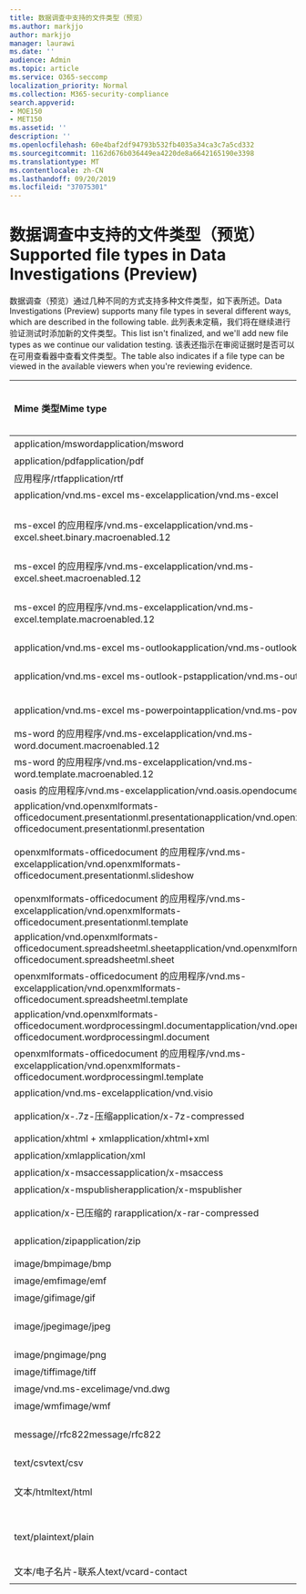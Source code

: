 ```yaml
---
title: 数据调查中支持的文件类型（预览）
ms.author: markjjo
author: markjjo
manager: laurawi
ms.date: ''
audience: Admin
ms.topic: article
ms.service: O365-seccomp
localization_priority: Normal
ms.collection: M365-security-compliance
search.appverid:
- MOE150
- MET150
ms.assetid: ''
description: ''
ms.openlocfilehash: 60e4baf2df94793b532fb4035a34ca3c7a5cd332
ms.sourcegitcommit: 1162d676b036449ea4220de8a6642165190e3398
ms.translationtype: MT
ms.contentlocale: zh-CN
ms.lasthandoff: 09/20/2019
ms.locfileid: "37075301"
---
```

# <a name="supported-file-types-in-data-investigations-preview"></a><span data-ttu-id="ffb5b-102">数据调查中支持的文件类型（预览）</span><span class="sxs-lookup"><span data-stu-id="ffb5b-102">Supported file types in Data Investigations (Preview)</span></span>

<span data-ttu-id="ffb5b-103">数据调查（预览）通过几种不同的方式支持多种文件类型，如下表所述。</span><span class="sxs-lookup"><span data-stu-id="ffb5b-103">Data Investigations (Preview) supports many file types in several different ways, which are described in the following table.</span></span> <span data-ttu-id="ffb5b-104">此列表未定稿，我们将在继续进行验证测试时添加新的文件类型。</span><span class="sxs-lookup"><span data-stu-id="ffb5b-104">This list isn't finalized, and we'll add new file types as we continue our validation testing.</span></span> <span data-ttu-id="ffb5b-105">该表还指示在审阅证据时是否可以在可用查看器中查看文件类型。</span><span class="sxs-lookup"><span data-stu-id="ffb5b-105">The table also indicates if a file type can be viewed in the available viewers when you're reviewing evidence.</span></span>

| <span data-ttu-id="ffb5b-106">Mime 类型</span><span class="sxs-lookup"><span data-stu-id="ffb5b-106">Mime type</span></span> | <span data-ttu-id="ffb5b-107">File 类</span><span class="sxs-lookup"><span data-stu-id="ffb5b-107">File class</span></span> | <span data-ttu-id="ffb5b-108">本机查看器</span><span class="sxs-lookup"><span data-stu-id="ffb5b-108">Native viewer</span></span> | <span data-ttu-id="ffb5b-109">文本查看器</span><span class="sxs-lookup"><span data-stu-id="ffb5b-109">Text viewer</span></span> | <span data-ttu-id="ffb5b-110">批注查看器</span><span class="sxs-lookup"><span data-stu-id="ffb5b-110">Annotate viewer</span></span> | <span data-ttu-id="ffb5b-111">容器提取</span><span class="sxs-lookup"><span data-stu-id="ffb5b-111">Container extraction</span></span> | <span data-ttu-id="ffb5b-112">扩展</span><span class="sxs-lookup"><span data-stu-id="ffb5b-112">Extensions</span></span> |
| :- | :- | :- | :- | :- | :- | :- |
| <span data-ttu-id="ffb5b-113">application/msword</span><span class="sxs-lookup"><span data-stu-id="ffb5b-113">application/msword</span></span> | <span data-ttu-id="ffb5b-114">Document</span><span class="sxs-lookup"><span data-stu-id="ffb5b-114">Document</span></span> | <span data-ttu-id="ffb5b-115">是</span><span class="sxs-lookup"><span data-stu-id="ffb5b-115">Yes</span></span> | <span data-ttu-id="ffb5b-116">是</span><span class="sxs-lookup"><span data-stu-id="ffb5b-116">Yes</span></span> | <span data-ttu-id="ffb5b-117">是</span><span class="sxs-lookup"><span data-stu-id="ffb5b-117">Yes</span></span> | <span data-ttu-id="ffb5b-118">否</span><span class="sxs-lookup"><span data-stu-id="ffb5b-118">No</span></span> | <span data-ttu-id="ffb5b-119">.doc; .dat</span><span class="sxs-lookup"><span data-stu-id="ffb5b-119">.doc; .dat</span></span> |
| <span data-ttu-id="ffb5b-120">application/pdf</span><span class="sxs-lookup"><span data-stu-id="ffb5b-120">application/pdf</span></span> | <span data-ttu-id="ffb5b-121">Document</span><span class="sxs-lookup"><span data-stu-id="ffb5b-121">Document</span></span> | <span data-ttu-id="ffb5b-122">是</span><span class="sxs-lookup"><span data-stu-id="ffb5b-122">Yes</span></span> | <span data-ttu-id="ffb5b-123">是</span><span class="sxs-lookup"><span data-stu-id="ffb5b-123">Yes</span></span> | <span data-ttu-id="ffb5b-124">是</span><span class="sxs-lookup"><span data-stu-id="ffb5b-124">Yes</span></span> | <span data-ttu-id="ffb5b-125">否</span><span class="sxs-lookup"><span data-stu-id="ffb5b-125">No</span></span> | <span data-ttu-id="ffb5b-126">.pdf</span><span class="sxs-lookup"><span data-stu-id="ffb5b-126">.pdf</span></span> |
| <span data-ttu-id="ffb5b-127">应用程序/rtf</span><span class="sxs-lookup"><span data-stu-id="ffb5b-127">application/rtf</span></span> | <span data-ttu-id="ffb5b-128">Document</span><span class="sxs-lookup"><span data-stu-id="ffb5b-128">Document</span></span> | <span data-ttu-id="ffb5b-129">是</span><span class="sxs-lookup"><span data-stu-id="ffb5b-129">Yes</span></span> | <span data-ttu-id="ffb5b-130">是</span><span class="sxs-lookup"><span data-stu-id="ffb5b-130">Yes</span></span> | <span data-ttu-id="ffb5b-131">是</span><span class="sxs-lookup"><span data-stu-id="ffb5b-131">Yes</span></span> | <span data-ttu-id="ffb5b-132">否</span><span class="sxs-lookup"><span data-stu-id="ffb5b-132">No</span></span> | <span data-ttu-id="ffb5b-133">.rtf;。首</span><span class="sxs-lookup"><span data-stu-id="ffb5b-133">.rtf;.doc</span></span> |
| <span data-ttu-id="ffb5b-134">application/vnd.ms-excel ms-excel</span><span class="sxs-lookup"><span data-stu-id="ffb5b-134">application/vnd.ms-excel</span></span> | <span data-ttu-id="ffb5b-135">Document</span><span class="sxs-lookup"><span data-stu-id="ffb5b-135">Document</span></span> | <span data-ttu-id="ffb5b-136">是</span><span class="sxs-lookup"><span data-stu-id="ffb5b-136">Yes</span></span> | <span data-ttu-id="ffb5b-137">是</span><span class="sxs-lookup"><span data-stu-id="ffb5b-137">Yes</span></span> | <span data-ttu-id="ffb5b-138">是</span><span class="sxs-lookup"><span data-stu-id="ffb5b-138">Yes</span></span> | <span data-ttu-id="ffb5b-139">否</span><span class="sxs-lookup"><span data-stu-id="ffb5b-139">No</span></span> | <span data-ttu-id="ffb5b-140">.xls; .dat</span><span class="sxs-lookup"><span data-stu-id="ffb5b-140">.xls; .dat</span></span> |
| <span data-ttu-id="ffb5b-141">ms-excel 的应用程序/vnd.ms-excel</span><span class="sxs-lookup"><span data-stu-id="ffb5b-141">application/vnd.ms-excel.sheet.binary.macroenabled.12</span></span> | <span data-ttu-id="ffb5b-142">生产率/开放式文档格式</span><span class="sxs-lookup"><span data-stu-id="ffb5b-142">Productivity / Open Document Format</span></span> | <span data-ttu-id="ffb5b-143">是</span><span class="sxs-lookup"><span data-stu-id="ffb5b-143">Yes</span></span> | <span data-ttu-id="ffb5b-144">是</span><span class="sxs-lookup"><span data-stu-id="ffb5b-144">Yes</span></span> | <span data-ttu-id="ffb5b-145">否</span><span class="sxs-lookup"><span data-stu-id="ffb5b-145">No</span></span> | <span data-ttu-id="ffb5b-146">否</span><span class="sxs-lookup"><span data-stu-id="ffb5b-146">No</span></span> | <span data-ttu-id="ffb5b-147">。 xlsb</span><span class="sxs-lookup"><span data-stu-id="ffb5b-147">.xlsb</span></span> |
| <span data-ttu-id="ffb5b-148">ms-excel 的应用程序/vnd.ms-excel</span><span class="sxs-lookup"><span data-stu-id="ffb5b-148">application/vnd.ms-excel.sheet.macroenabled.12</span></span> | <span data-ttu-id="ffb5b-149">Document</span><span class="sxs-lookup"><span data-stu-id="ffb5b-149">Document</span></span> | <span data-ttu-id="ffb5b-150">是</span><span class="sxs-lookup"><span data-stu-id="ffb5b-150">Yes</span></span> | <span data-ttu-id="ffb5b-151">是</span><span class="sxs-lookup"><span data-stu-id="ffb5b-151">Yes</span></span> | <span data-ttu-id="ffb5b-152">是</span><span class="sxs-lookup"><span data-stu-id="ffb5b-152">Yes</span></span> | <span data-ttu-id="ffb5b-153">否</span><span class="sxs-lookup"><span data-stu-id="ffb5b-153">No</span></span> | <span data-ttu-id="ffb5b-154">。 xlsm</span><span class="sxs-lookup"><span data-stu-id="ffb5b-154">.xlsm</span></span> |
| <span data-ttu-id="ffb5b-155">ms-excel 的应用程序/vnd.ms-excel</span><span class="sxs-lookup"><span data-stu-id="ffb5b-155">application/vnd.ms-excel.template.macroenabled.12</span></span> | <span data-ttu-id="ffb5b-156">生产率/开放式文档格式</span><span class="sxs-lookup"><span data-stu-id="ffb5b-156">Productivity / Open Document Format</span></span> | <span data-ttu-id="ffb5b-157">否</span><span class="sxs-lookup"><span data-stu-id="ffb5b-157">No</span></span> | <span data-ttu-id="ffb5b-158">必需</span><span class="sxs-lookup"><span data-stu-id="ffb5b-158">Yes</span></span> | <span data-ttu-id="ffb5b-159">否</span><span class="sxs-lookup"><span data-stu-id="ffb5b-159">No</span></span> | <span data-ttu-id="ffb5b-160">否</span><span class="sxs-lookup"><span data-stu-id="ffb5b-160">No</span></span> | <span data-ttu-id="ffb5b-161">。 .xltm</span><span class="sxs-lookup"><span data-stu-id="ffb5b-161">.xltm</span></span> |
| <span data-ttu-id="ffb5b-162">application/vnd.ms-excel ms-outlook</span><span class="sxs-lookup"><span data-stu-id="ffb5b-162">application/vnd.ms-outlook</span></span> | <span data-ttu-id="ffb5b-163">工作效率</span><span class="sxs-lookup"><span data-stu-id="ffb5b-163">Productivity</span></span> | <span data-ttu-id="ffb5b-164">否</span><span class="sxs-lookup"><span data-stu-id="ffb5b-164">No</span></span> | <span data-ttu-id="ffb5b-165">否</span><span class="sxs-lookup"><span data-stu-id="ffb5b-165">No</span></span> | <span data-ttu-id="ffb5b-166">否</span><span class="sxs-lookup"><span data-stu-id="ffb5b-166">No</span></span> | <span data-ttu-id="ffb5b-167">否</span><span class="sxs-lookup"><span data-stu-id="ffb5b-167">No</span></span> | <span data-ttu-id="ffb5b-168">.msg</span><span class="sxs-lookup"><span data-stu-id="ffb5b-168">.msg</span></span> |
| <span data-ttu-id="ffb5b-169">application/vnd.ms-excel ms-outlook-pst</span><span class="sxs-lookup"><span data-stu-id="ffb5b-169">application/vnd.ms-outlook-pst</span></span> | <span data-ttu-id="ffb5b-170">工作效率/协作</span><span class="sxs-lookup"><span data-stu-id="ffb5b-170">Productivity / Collaboration</span></span> | <span data-ttu-id="ffb5b-171">否</span><span class="sxs-lookup"><span data-stu-id="ffb5b-171">No</span></span> | <span data-ttu-id="ffb5b-172">否</span><span class="sxs-lookup"><span data-stu-id="ffb5b-172">No</span></span> | <span data-ttu-id="ffb5b-173">否</span><span class="sxs-lookup"><span data-stu-id="ffb5b-173">No</span></span> | <span data-ttu-id="ffb5b-174">可访问</span><span class="sxs-lookup"><span data-stu-id="ffb5b-174">Yes</span></span> | <span data-ttu-id="ffb5b-175">.pst</span><span class="sxs-lookup"><span data-stu-id="ffb5b-175">.pst</span></span> |
| <span data-ttu-id="ffb5b-176">application/vnd.ms-excel ms-powerpoint</span><span class="sxs-lookup"><span data-stu-id="ffb5b-176">application/vnd.ms-powerpoint</span></span> | <span data-ttu-id="ffb5b-177">Document</span><span class="sxs-lookup"><span data-stu-id="ffb5b-177">Document</span></span> | <span data-ttu-id="ffb5b-178">是</span><span class="sxs-lookup"><span data-stu-id="ffb5b-178">Yes</span></span> | <span data-ttu-id="ffb5b-179">是</span><span class="sxs-lookup"><span data-stu-id="ffb5b-179">Yes</span></span> | <span data-ttu-id="ffb5b-180">是</span><span class="sxs-lookup"><span data-stu-id="ffb5b-180">Yes</span></span> | <span data-ttu-id="ffb5b-181">否</span><span class="sxs-lookup"><span data-stu-id="ffb5b-181">No</span></span> | <span data-ttu-id="ffb5b-182">.ppt; .pps;。尽头</span><span class="sxs-lookup"><span data-stu-id="ffb5b-182">.ppt; .pps;.pot</span></span> |
| <span data-ttu-id="ffb5b-183">ms-word 的应用程序/vnd.ms-excel</span><span class="sxs-lookup"><span data-stu-id="ffb5b-183">application/vnd.ms-word.document.macroenabled.12</span></span> | <span data-ttu-id="ffb5b-184">Document</span><span class="sxs-lookup"><span data-stu-id="ffb5b-184">Document</span></span> | <span data-ttu-id="ffb5b-185">是</span><span class="sxs-lookup"><span data-stu-id="ffb5b-185">Yes</span></span> | <span data-ttu-id="ffb5b-186">是</span><span class="sxs-lookup"><span data-stu-id="ffb5b-186">Yes</span></span> | <span data-ttu-id="ffb5b-187">是</span><span class="sxs-lookup"><span data-stu-id="ffb5b-187">Yes</span></span> | <span data-ttu-id="ffb5b-188">否</span><span class="sxs-lookup"><span data-stu-id="ffb5b-188">No</span></span> | <span data-ttu-id="ffb5b-189">.docm</span><span class="sxs-lookup"><span data-stu-id="ffb5b-189">.docm</span></span> |
| <span data-ttu-id="ffb5b-190">ms-word 的应用程序/vnd.ms-excel</span><span class="sxs-lookup"><span data-stu-id="ffb5b-190">application/vnd.ms-word.template.macroenabled.12</span></span> | <span data-ttu-id="ffb5b-191">Document</span><span class="sxs-lookup"><span data-stu-id="ffb5b-191">Document</span></span> | <span data-ttu-id="ffb5b-192">是</span><span class="sxs-lookup"><span data-stu-id="ffb5b-192">Yes</span></span> | <span data-ttu-id="ffb5b-193">是</span><span class="sxs-lookup"><span data-stu-id="ffb5b-193">Yes</span></span> | <span data-ttu-id="ffb5b-194">是</span><span class="sxs-lookup"><span data-stu-id="ffb5b-194">Yes</span></span> | <span data-ttu-id="ffb5b-195">否</span><span class="sxs-lookup"><span data-stu-id="ffb5b-195">No</span></span> | <span data-ttu-id="ffb5b-196">normal.dotm</span><span class="sxs-lookup"><span data-stu-id="ffb5b-196">.dotm</span></span> |
| <span data-ttu-id="ffb5b-197">oasis 的应用程序/vnd.ms-excel</span><span class="sxs-lookup"><span data-stu-id="ffb5b-197">application/vnd.oasis.opendocument.text</span></span> | <span data-ttu-id="ffb5b-198">Document</span><span class="sxs-lookup"><span data-stu-id="ffb5b-198">Document</span></span> | <span data-ttu-id="ffb5b-199">是</span><span class="sxs-lookup"><span data-stu-id="ffb5b-199">Yes</span></span> | <span data-ttu-id="ffb5b-200">是</span><span class="sxs-lookup"><span data-stu-id="ffb5b-200">Yes</span></span> | <span data-ttu-id="ffb5b-201">是</span><span class="sxs-lookup"><span data-stu-id="ffb5b-201">Yes</span></span> | <span data-ttu-id="ffb5b-202">否</span><span class="sxs-lookup"><span data-stu-id="ffb5b-202">No</span></span> | <span data-ttu-id="ffb5b-203">odt</span><span class="sxs-lookup"><span data-stu-id="ffb5b-203">.odt;</span></span>  |
| <span data-ttu-id="ffb5b-204">application/vnd.openxmlformats-officedocument.presentationml.presentation</span><span class="sxs-lookup"><span data-stu-id="ffb5b-204">application/vnd.openxmlformats-officedocument.presentationml.presentation</span></span> | <span data-ttu-id="ffb5b-205">Document</span><span class="sxs-lookup"><span data-stu-id="ffb5b-205">Document</span></span> | <span data-ttu-id="ffb5b-206">是</span><span class="sxs-lookup"><span data-stu-id="ffb5b-206">Yes</span></span> | <span data-ttu-id="ffb5b-207">是</span><span class="sxs-lookup"><span data-stu-id="ffb5b-207">Yes</span></span> | <span data-ttu-id="ffb5b-208">是</span><span class="sxs-lookup"><span data-stu-id="ffb5b-208">Yes</span></span> | <span data-ttu-id="ffb5b-209">否</span><span class="sxs-lookup"><span data-stu-id="ffb5b-209">No</span></span> | <span data-ttu-id="ffb5b-210">.pptx</span><span class="sxs-lookup"><span data-stu-id="ffb5b-210">.pptx</span></span> |
| <span data-ttu-id="ffb5b-211">openxmlformats-officedocument 的应用程序/vnd.ms-excel</span><span class="sxs-lookup"><span data-stu-id="ffb5b-211">application/vnd.openxmlformats-officedocument.presentationml.slideshow</span></span> | <span data-ttu-id="ffb5b-212">生产率/开放式文档格式</span><span class="sxs-lookup"><span data-stu-id="ffb5b-212">Productivity / Open Document Format</span></span> | <span data-ttu-id="ffb5b-213">是</span><span class="sxs-lookup"><span data-stu-id="ffb5b-213">Yes</span></span> | <span data-ttu-id="ffb5b-214">是</span><span class="sxs-lookup"><span data-stu-id="ffb5b-214">Yes</span></span> | <span data-ttu-id="ffb5b-215">是</span><span class="sxs-lookup"><span data-stu-id="ffb5b-215">Yes</span></span> | <span data-ttu-id="ffb5b-216">否</span><span class="sxs-lookup"><span data-stu-id="ffb5b-216">No</span></span> | <span data-ttu-id="ffb5b-217">。 ppsx</span><span class="sxs-lookup"><span data-stu-id="ffb5b-217">.ppsx</span></span> |
| <span data-ttu-id="ffb5b-218">openxmlformats-officedocument 的应用程序/vnd.ms-excel</span><span class="sxs-lookup"><span data-stu-id="ffb5b-218">application/vnd.openxmlformats-officedocument.presentationml.template</span></span> | <span data-ttu-id="ffb5b-219">Document</span><span class="sxs-lookup"><span data-stu-id="ffb5b-219">Document</span></span> | <span data-ttu-id="ffb5b-220">是</span><span class="sxs-lookup"><span data-stu-id="ffb5b-220">Yes</span></span> | <span data-ttu-id="ffb5b-221">是</span><span class="sxs-lookup"><span data-stu-id="ffb5b-221">Yes</span></span> | <span data-ttu-id="ffb5b-222">是</span><span class="sxs-lookup"><span data-stu-id="ffb5b-222">Yes</span></span> | <span data-ttu-id="ffb5b-223">否</span><span class="sxs-lookup"><span data-stu-id="ffb5b-223">No</span></span> | <span data-ttu-id="ffb5b-224">。 .potx</span><span class="sxs-lookup"><span data-stu-id="ffb5b-224">.potx</span></span> |
| <span data-ttu-id="ffb5b-225">application/vnd.openxmlformats-officedocument.spreadsheetml.sheet</span><span class="sxs-lookup"><span data-stu-id="ffb5b-225">application/vnd.openxmlformats-officedocument.spreadsheetml.sheet</span></span> | <span data-ttu-id="ffb5b-226">Document</span><span class="sxs-lookup"><span data-stu-id="ffb5b-226">Document</span></span> | <span data-ttu-id="ffb5b-227">是</span><span class="sxs-lookup"><span data-stu-id="ffb5b-227">Yes</span></span> | <span data-ttu-id="ffb5b-228">是</span><span class="sxs-lookup"><span data-stu-id="ffb5b-228">Yes</span></span> | <span data-ttu-id="ffb5b-229">是</span><span class="sxs-lookup"><span data-stu-id="ffb5b-229">Yes</span></span> | <span data-ttu-id="ffb5b-230">否</span><span class="sxs-lookup"><span data-stu-id="ffb5b-230">No</span></span> | <span data-ttu-id="ffb5b-231">.xlsx</span><span class="sxs-lookup"><span data-stu-id="ffb5b-231">.xlsx</span></span> |
| <span data-ttu-id="ffb5b-232">openxmlformats-officedocument 的应用程序/vnd.ms-excel</span><span class="sxs-lookup"><span data-stu-id="ffb5b-232">application/vnd.openxmlformats-officedocument.spreadsheetml.template</span></span> | <span data-ttu-id="ffb5b-233">Document</span><span class="sxs-lookup"><span data-stu-id="ffb5b-233">Document</span></span> | <span data-ttu-id="ffb5b-234">是</span><span class="sxs-lookup"><span data-stu-id="ffb5b-234">Yes</span></span> | <span data-ttu-id="ffb5b-235">是</span><span class="sxs-lookup"><span data-stu-id="ffb5b-235">Yes</span></span> | <span data-ttu-id="ffb5b-236">是</span><span class="sxs-lookup"><span data-stu-id="ffb5b-236">Yes</span></span> | <span data-ttu-id="ffb5b-237">否</span><span class="sxs-lookup"><span data-stu-id="ffb5b-237">No</span></span> | <span data-ttu-id="ffb5b-238">。 .xltx</span><span class="sxs-lookup"><span data-stu-id="ffb5b-238">.xltx</span></span> |
| <span data-ttu-id="ffb5b-239">application/vnd.openxmlformats-officedocument.wordprocessingml.document</span><span class="sxs-lookup"><span data-stu-id="ffb5b-239">application/vnd.openxmlformats-officedocument.wordprocessingml.document</span></span> | <span data-ttu-id="ffb5b-240">Document</span><span class="sxs-lookup"><span data-stu-id="ffb5b-240">Document</span></span> | <span data-ttu-id="ffb5b-241">是</span><span class="sxs-lookup"><span data-stu-id="ffb5b-241">Yes</span></span> | <span data-ttu-id="ffb5b-242">是</span><span class="sxs-lookup"><span data-stu-id="ffb5b-242">Yes</span></span> | <span data-ttu-id="ffb5b-243">是</span><span class="sxs-lookup"><span data-stu-id="ffb5b-243">Yes</span></span> | <span data-ttu-id="ffb5b-244">否</span><span class="sxs-lookup"><span data-stu-id="ffb5b-244">No</span></span> | <span data-ttu-id="ffb5b-245">.docx</span><span class="sxs-lookup"><span data-stu-id="ffb5b-245">.docx</span></span> |
| <span data-ttu-id="ffb5b-246">openxmlformats-officedocument 的应用程序/vnd.ms-excel</span><span class="sxs-lookup"><span data-stu-id="ffb5b-246">application/vnd.openxmlformats-officedocument.wordprocessingml.template</span></span> | <span data-ttu-id="ffb5b-247">Document</span><span class="sxs-lookup"><span data-stu-id="ffb5b-247">Document</span></span> | <span data-ttu-id="ffb5b-248">是</span><span class="sxs-lookup"><span data-stu-id="ffb5b-248">Yes</span></span> | <span data-ttu-id="ffb5b-249">是</span><span class="sxs-lookup"><span data-stu-id="ffb5b-249">Yes</span></span> | <span data-ttu-id="ffb5b-250">是</span><span class="sxs-lookup"><span data-stu-id="ffb5b-250">Yes</span></span> | <span data-ttu-id="ffb5b-251">否</span><span class="sxs-lookup"><span data-stu-id="ffb5b-251">No</span></span> | <span data-ttu-id="ffb5b-252">。 .dotx</span><span class="sxs-lookup"><span data-stu-id="ffb5b-252">.dotx</span></span> |
| <span data-ttu-id="ffb5b-253">application/vnd.ms-excel</span><span class="sxs-lookup"><span data-stu-id="ffb5b-253">application/vnd.visio</span></span> | <span data-ttu-id="ffb5b-254">Document</span><span class="sxs-lookup"><span data-stu-id="ffb5b-254">Document</span></span> | <span data-ttu-id="ffb5b-255">是</span><span class="sxs-lookup"><span data-stu-id="ffb5b-255">Yes</span></span> | <span data-ttu-id="ffb5b-256">是</span><span class="sxs-lookup"><span data-stu-id="ffb5b-256">Yes</span></span> | <span data-ttu-id="ffb5b-257">是</span><span class="sxs-lookup"><span data-stu-id="ffb5b-257">Yes</span></span> | <span data-ttu-id="ffb5b-258">否</span><span class="sxs-lookup"><span data-stu-id="ffb5b-258">No</span></span> | <span data-ttu-id="ffb5b-259">.vsd</span><span class="sxs-lookup"><span data-stu-id="ffb5b-259">.vsd</span></span> |
| <span data-ttu-id="ffb5b-260">application/x-.7z-压缩</span><span class="sxs-lookup"><span data-stu-id="ffb5b-260">application/x-7z-compressed</span></span> | <span data-ttu-id="ffb5b-261">存档/容器</span><span class="sxs-lookup"><span data-stu-id="ffb5b-261">Archive / Container</span></span> | <span data-ttu-id="ffb5b-262">否</span><span class="sxs-lookup"><span data-stu-id="ffb5b-262">No</span></span> | <span data-ttu-id="ffb5b-263">否</span><span class="sxs-lookup"><span data-stu-id="ffb5b-263">No</span></span> | <span data-ttu-id="ffb5b-264">否</span><span class="sxs-lookup"><span data-stu-id="ffb5b-264">No</span></span> | <span data-ttu-id="ffb5b-265">可访问</span><span class="sxs-lookup"><span data-stu-id="ffb5b-265">Yes</span></span> | <span data-ttu-id="ffb5b-266">。 .7z</span><span class="sxs-lookup"><span data-stu-id="ffb5b-266">.7z</span></span> |
| <span data-ttu-id="ffb5b-267">application/xhtml + xml</span><span class="sxs-lookup"><span data-stu-id="ffb5b-267">application/xhtml+xml</span></span> | <span data-ttu-id="ffb5b-268">Document</span><span class="sxs-lookup"><span data-stu-id="ffb5b-268">Document</span></span> | <span data-ttu-id="ffb5b-269">是</span><span class="sxs-lookup"><span data-stu-id="ffb5b-269">Yes</span></span> | <span data-ttu-id="ffb5b-270">是</span><span class="sxs-lookup"><span data-stu-id="ffb5b-270">Yes</span></span> | <span data-ttu-id="ffb5b-271">是</span><span class="sxs-lookup"><span data-stu-id="ffb5b-271">Yes</span></span> | <span data-ttu-id="ffb5b-272">否</span><span class="sxs-lookup"><span data-stu-id="ffb5b-272">No</span></span> | <span data-ttu-id="ffb5b-273">的 xhtml</span><span class="sxs-lookup"><span data-stu-id="ffb5b-273">.xhtml</span></span> |
| <span data-ttu-id="ffb5b-274">application/xml</span><span class="sxs-lookup"><span data-stu-id="ffb5b-274">application/xml</span></span> | <span data-ttu-id="ffb5b-275">Document</span><span class="sxs-lookup"><span data-stu-id="ffb5b-275">Document</span></span> | <span data-ttu-id="ffb5b-276">是</span><span class="sxs-lookup"><span data-stu-id="ffb5b-276">Yes</span></span> | <span data-ttu-id="ffb5b-277">是</span><span class="sxs-lookup"><span data-stu-id="ffb5b-277">Yes</span></span> | <span data-ttu-id="ffb5b-278">是</span><span class="sxs-lookup"><span data-stu-id="ffb5b-278">Yes</span></span> | <span data-ttu-id="ffb5b-279">否</span><span class="sxs-lookup"><span data-stu-id="ffb5b-279">No</span></span> | <span data-ttu-id="ffb5b-280">.xml</span><span class="sxs-lookup"><span data-stu-id="ffb5b-280">.xml</span></span> |
| <span data-ttu-id="ffb5b-281">application/x-msaccess</span><span class="sxs-lookup"><span data-stu-id="ffb5b-281">application/x-msaccess</span></span> | <span data-ttu-id="ffb5b-282">Document</span><span class="sxs-lookup"><span data-stu-id="ffb5b-282">Document</span></span> | <span data-ttu-id="ffb5b-283">是</span><span class="sxs-lookup"><span data-stu-id="ffb5b-283">Yes</span></span> | <span data-ttu-id="ffb5b-284">是</span><span class="sxs-lookup"><span data-stu-id="ffb5b-284">Yes</span></span> | <span data-ttu-id="ffb5b-285">是</span><span class="sxs-lookup"><span data-stu-id="ffb5b-285">Yes</span></span> | <span data-ttu-id="ffb5b-286">否</span><span class="sxs-lookup"><span data-stu-id="ffb5b-286">No</span></span> | <span data-ttu-id="ffb5b-287">.mdb</span><span class="sxs-lookup"><span data-stu-id="ffb5b-287">.mdb</span></span> |
| <span data-ttu-id="ffb5b-288">application/x-mspublisher</span><span class="sxs-lookup"><span data-stu-id="ffb5b-288">application/x-mspublisher</span></span> | <span data-ttu-id="ffb5b-289">Document</span><span class="sxs-lookup"><span data-stu-id="ffb5b-289">Document</span></span> | <span data-ttu-id="ffb5b-290">是</span><span class="sxs-lookup"><span data-stu-id="ffb5b-290">Yes</span></span> | <span data-ttu-id="ffb5b-291">是</span><span class="sxs-lookup"><span data-stu-id="ffb5b-291">Yes</span></span> | <span data-ttu-id="ffb5b-292">是</span><span class="sxs-lookup"><span data-stu-id="ffb5b-292">Yes</span></span> | <span data-ttu-id="ffb5b-293">否</span><span class="sxs-lookup"><span data-stu-id="ffb5b-293">No</span></span> | <span data-ttu-id="ffb5b-294">.pub</span><span class="sxs-lookup"><span data-stu-id="ffb5b-294">.pub</span></span> |
| <span data-ttu-id="ffb5b-295">application/x-已压缩的 rar</span><span class="sxs-lookup"><span data-stu-id="ffb5b-295">application/x-rar-compressed</span></span> | <span data-ttu-id="ffb5b-296">存档/容器</span><span class="sxs-lookup"><span data-stu-id="ffb5b-296">Archive / Container</span></span> | <span data-ttu-id="ffb5b-297">否</span><span class="sxs-lookup"><span data-stu-id="ffb5b-297">No</span></span> | <span data-ttu-id="ffb5b-298">否</span><span class="sxs-lookup"><span data-stu-id="ffb5b-298">No</span></span> | <span data-ttu-id="ffb5b-299">否</span><span class="sxs-lookup"><span data-stu-id="ffb5b-299">No</span></span> | <span data-ttu-id="ffb5b-300">可访问</span><span class="sxs-lookup"><span data-stu-id="ffb5b-300">Yes</span></span> | <span data-ttu-id="ffb5b-301">rar</span><span class="sxs-lookup"><span data-stu-id="ffb5b-301">.rar</span></span> |
| <span data-ttu-id="ffb5b-302">application/zip</span><span class="sxs-lookup"><span data-stu-id="ffb5b-302">application/zip</span></span> | <span data-ttu-id="ffb5b-303">存档/容器</span><span class="sxs-lookup"><span data-stu-id="ffb5b-303">Archive / Container</span></span> | <span data-ttu-id="ffb5b-304">否</span><span class="sxs-lookup"><span data-stu-id="ffb5b-304">No</span></span> | <span data-ttu-id="ffb5b-305">否</span><span class="sxs-lookup"><span data-stu-id="ffb5b-305">No</span></span> | <span data-ttu-id="ffb5b-306">否</span><span class="sxs-lookup"><span data-stu-id="ffb5b-306">No</span></span> | <span data-ttu-id="ffb5b-307">可访问</span><span class="sxs-lookup"><span data-stu-id="ffb5b-307">Yes</span></span> | <span data-ttu-id="ffb5b-308">.zip</span><span class="sxs-lookup"><span data-stu-id="ffb5b-308">.zip</span></span> |
| <span data-ttu-id="ffb5b-309">image/bmp</span><span class="sxs-lookup"><span data-stu-id="ffb5b-309">image/bmp</span></span> | <span data-ttu-id="ffb5b-310">图像</span><span class="sxs-lookup"><span data-stu-id="ffb5b-310">Image</span></span> | <span data-ttu-id="ffb5b-311">是</span><span class="sxs-lookup"><span data-stu-id="ffb5b-311">Yes</span></span> | <span data-ttu-id="ffb5b-312">是</span><span class="sxs-lookup"><span data-stu-id="ffb5b-312">Yes</span></span> | <span data-ttu-id="ffb5b-313">是</span><span class="sxs-lookup"><span data-stu-id="ffb5b-313">Yes</span></span> | <span data-ttu-id="ffb5b-314">否</span><span class="sxs-lookup"><span data-stu-id="ffb5b-314">No</span></span> | <span data-ttu-id="ffb5b-315">.bmp</span><span class="sxs-lookup"><span data-stu-id="ffb5b-315">.bmp</span></span> |
| <span data-ttu-id="ffb5b-316">image/emf</span><span class="sxs-lookup"><span data-stu-id="ffb5b-316">image/emf</span></span> | <span data-ttu-id="ffb5b-317">图像</span><span class="sxs-lookup"><span data-stu-id="ffb5b-317">Image</span></span> | <span data-ttu-id="ffb5b-318">是</span><span class="sxs-lookup"><span data-stu-id="ffb5b-318">Yes</span></span> | <span data-ttu-id="ffb5b-319">是</span><span class="sxs-lookup"><span data-stu-id="ffb5b-319">Yes</span></span> | <span data-ttu-id="ffb5b-320">是</span><span class="sxs-lookup"><span data-stu-id="ffb5b-320">Yes</span></span> | <span data-ttu-id="ffb5b-321">否</span><span class="sxs-lookup"><span data-stu-id="ffb5b-321">No</span></span> | <span data-ttu-id="ffb5b-322">.emf</span><span class="sxs-lookup"><span data-stu-id="ffb5b-322">.emf</span></span> |
| <span data-ttu-id="ffb5b-323">image/gif</span><span class="sxs-lookup"><span data-stu-id="ffb5b-323">image/gif</span></span> | <span data-ttu-id="ffb5b-324">Document</span><span class="sxs-lookup"><span data-stu-id="ffb5b-324">Document</span></span> | <span data-ttu-id="ffb5b-325">是</span><span class="sxs-lookup"><span data-stu-id="ffb5b-325">Yes</span></span> | <span data-ttu-id="ffb5b-326">是</span><span class="sxs-lookup"><span data-stu-id="ffb5b-326">Yes</span></span> | <span data-ttu-id="ffb5b-327">是</span><span class="sxs-lookup"><span data-stu-id="ffb5b-327">Yes</span></span> | <span data-ttu-id="ffb5b-328">否</span><span class="sxs-lookup"><span data-stu-id="ffb5b-328">No</span></span> | <span data-ttu-id="ffb5b-329">.gif</span><span class="sxs-lookup"><span data-stu-id="ffb5b-329">.gif</span></span> |
| <span data-ttu-id="ffb5b-330">image/jpeg</span><span class="sxs-lookup"><span data-stu-id="ffb5b-330">image/jpeg</span></span> | <span data-ttu-id="ffb5b-331">图像</span><span class="sxs-lookup"><span data-stu-id="ffb5b-331">Image</span></span> | <span data-ttu-id="ffb5b-332">是</span><span class="sxs-lookup"><span data-stu-id="ffb5b-332">Yes</span></span> | <span data-ttu-id="ffb5b-333">是</span><span class="sxs-lookup"><span data-stu-id="ffb5b-333">Yes</span></span> | <span data-ttu-id="ffb5b-334">是</span><span class="sxs-lookup"><span data-stu-id="ffb5b-334">Yes</span></span> | <span data-ttu-id="ffb5b-335">否</span><span class="sxs-lookup"><span data-stu-id="ffb5b-335">No</span></span> | <span data-ttu-id="ffb5b-336">.jpg;. jpeg; .dat;。jpgt</span><span class="sxs-lookup"><span data-stu-id="ffb5b-336">.jpg; .jpeg; .dat;.jpgt</span></span> |
| <span data-ttu-id="ffb5b-337">image/png</span><span class="sxs-lookup"><span data-stu-id="ffb5b-337">image/png</span></span> | <span data-ttu-id="ffb5b-338">图像</span><span class="sxs-lookup"><span data-stu-id="ffb5b-338">Image</span></span> | <span data-ttu-id="ffb5b-339">是</span><span class="sxs-lookup"><span data-stu-id="ffb5b-339">Yes</span></span> | <span data-ttu-id="ffb5b-340">是</span><span class="sxs-lookup"><span data-stu-id="ffb5b-340">Yes</span></span> | <span data-ttu-id="ffb5b-341">是</span><span class="sxs-lookup"><span data-stu-id="ffb5b-341">Yes</span></span> | <span data-ttu-id="ffb5b-342">否</span><span class="sxs-lookup"><span data-stu-id="ffb5b-342">No</span></span> | <span data-ttu-id="ffb5b-343">.png</span><span class="sxs-lookup"><span data-stu-id="ffb5b-343">.png</span></span> |
| <span data-ttu-id="ffb5b-344">image/tiff</span><span class="sxs-lookup"><span data-stu-id="ffb5b-344">image/tiff</span></span> | <span data-ttu-id="ffb5b-345">图像</span><span class="sxs-lookup"><span data-stu-id="ffb5b-345">Image</span></span> | <span data-ttu-id="ffb5b-346">是</span><span class="sxs-lookup"><span data-stu-id="ffb5b-346">Yes</span></span> | <span data-ttu-id="ffb5b-347">是</span><span class="sxs-lookup"><span data-stu-id="ffb5b-347">Yes</span></span> | <span data-ttu-id="ffb5b-348">是</span><span class="sxs-lookup"><span data-stu-id="ffb5b-348">Yes</span></span> | <span data-ttu-id="ffb5b-349">否</span><span class="sxs-lookup"><span data-stu-id="ffb5b-349">No</span></span> | <span data-ttu-id="ffb5b-350">.tif</span><span class="sxs-lookup"><span data-stu-id="ffb5b-350">.tif</span></span> |
| <span data-ttu-id="ffb5b-351">image/vnd.ms-excel</span><span class="sxs-lookup"><span data-stu-id="ffb5b-351">image/vnd.dwg</span></span> | <span data-ttu-id="ffb5b-352">Document</span><span class="sxs-lookup"><span data-stu-id="ffb5b-352">Document</span></span> | <span data-ttu-id="ffb5b-353">是</span><span class="sxs-lookup"><span data-stu-id="ffb5b-353">Yes</span></span> | <span data-ttu-id="ffb5b-354">是</span><span class="sxs-lookup"><span data-stu-id="ffb5b-354">Yes</span></span> | <span data-ttu-id="ffb5b-355">是</span><span class="sxs-lookup"><span data-stu-id="ffb5b-355">Yes</span></span> | <span data-ttu-id="ffb5b-356">否</span><span class="sxs-lookup"><span data-stu-id="ffb5b-356">No</span></span> | <span data-ttu-id="ffb5b-357">dwg;。.dxf</span><span class="sxs-lookup"><span data-stu-id="ffb5b-357">.dwg;.dxf;</span></span> |
| <span data-ttu-id="ffb5b-358">image/wmf</span><span class="sxs-lookup"><span data-stu-id="ffb5b-358">image/wmf</span></span> | <span data-ttu-id="ffb5b-359">Document</span><span class="sxs-lookup"><span data-stu-id="ffb5b-359">Document</span></span> | <span data-ttu-id="ffb5b-360">是</span><span class="sxs-lookup"><span data-stu-id="ffb5b-360">Yes</span></span> | <span data-ttu-id="ffb5b-361">是</span><span class="sxs-lookup"><span data-stu-id="ffb5b-361">Yes</span></span> | <span data-ttu-id="ffb5b-362">是</span><span class="sxs-lookup"><span data-stu-id="ffb5b-362">Yes</span></span> | <span data-ttu-id="ffb5b-363">否</span><span class="sxs-lookup"><span data-stu-id="ffb5b-363">No</span></span> | <span data-ttu-id="ffb5b-364">.wmf</span><span class="sxs-lookup"><span data-stu-id="ffb5b-364">.wmf</span></span> |
| <span data-ttu-id="ffb5b-365">message//rfc822</span><span class="sxs-lookup"><span data-stu-id="ffb5b-365">message/rfc822</span></span> | <span data-ttu-id="ffb5b-366">工作效率/协作</span><span class="sxs-lookup"><span data-stu-id="ffb5b-366">Productivity / Collaboration</span></span> | <span data-ttu-id="ffb5b-367">否</span><span class="sxs-lookup"><span data-stu-id="ffb5b-367">No</span></span> | <span data-ttu-id="ffb5b-368">否</span><span class="sxs-lookup"><span data-stu-id="ffb5b-368">No</span></span> | <span data-ttu-id="ffb5b-369">否</span><span class="sxs-lookup"><span data-stu-id="ffb5b-369">No</span></span> | <span data-ttu-id="ffb5b-370">否</span><span class="sxs-lookup"><span data-stu-id="ffb5b-370">No</span></span> | <span data-ttu-id="ffb5b-371">.eml</span><span class="sxs-lookup"><span data-stu-id="ffb5b-371">.eml</span></span> |
| <span data-ttu-id="ffb5b-372">text/csv</span><span class="sxs-lookup"><span data-stu-id="ffb5b-372">text/csv</span></span> | <span data-ttu-id="ffb5b-373">Document</span><span class="sxs-lookup"><span data-stu-id="ffb5b-373">Document</span></span> | <span data-ttu-id="ffb5b-374">是</span><span class="sxs-lookup"><span data-stu-id="ffb5b-374">Yes</span></span> | <span data-ttu-id="ffb5b-375">是</span><span class="sxs-lookup"><span data-stu-id="ffb5b-375">Yes</span></span> | <span data-ttu-id="ffb5b-376">是</span><span class="sxs-lookup"><span data-stu-id="ffb5b-376">Yes</span></span> | <span data-ttu-id="ffb5b-377">否</span><span class="sxs-lookup"><span data-stu-id="ffb5b-377">No</span></span> | <span data-ttu-id="ffb5b-378">.csv</span><span class="sxs-lookup"><span data-stu-id="ffb5b-378">.csv</span></span> |
| <span data-ttu-id="ffb5b-379">文本/html</span><span class="sxs-lookup"><span data-stu-id="ffb5b-379">text/html</span></span> | <span data-ttu-id="ffb5b-380">Document</span><span class="sxs-lookup"><span data-stu-id="ffb5b-380">Document</span></span> | <span data-ttu-id="ffb5b-381">是</span><span class="sxs-lookup"><span data-stu-id="ffb5b-381">Yes</span></span> | <span data-ttu-id="ffb5b-382">是</span><span class="sxs-lookup"><span data-stu-id="ffb5b-382">Yes</span></span> | <span data-ttu-id="ffb5b-383">是</span><span class="sxs-lookup"><span data-stu-id="ffb5b-383">Yes</span></span> | <span data-ttu-id="ffb5b-384">否</span><span class="sxs-lookup"><span data-stu-id="ffb5b-384">No</span></span> | <span data-ttu-id="ffb5b-385">.html;。shtml</span><span class="sxs-lookup"><span data-stu-id="ffb5b-385">.html;.shtml; .htm</span></span> |
| <span data-ttu-id="ffb5b-386">text/plain</span><span class="sxs-lookup"><span data-stu-id="ffb5b-386">text/plain</span></span> | <span data-ttu-id="ffb5b-387">Document</span><span class="sxs-lookup"><span data-stu-id="ffb5b-387">Document</span></span> | <span data-ttu-id="ffb5b-388">是</span><span class="sxs-lookup"><span data-stu-id="ffb5b-388">Yes</span></span> | <span data-ttu-id="ffb5b-389">是</span><span class="sxs-lookup"><span data-stu-id="ffb5b-389">Yes</span></span> | <span data-ttu-id="ffb5b-390">是</span><span class="sxs-lookup"><span data-stu-id="ffb5b-390">Yes</span></span> | <span data-ttu-id="ffb5b-391">否</span><span class="sxs-lookup"><span data-stu-id="ffb5b-391">No</span></span> | <span data-ttu-id="ffb5b-392">.txt; .css;。con;. pl; .csv; .dat</span><span class="sxs-lookup"><span data-stu-id="ffb5b-392">.txt; .css;.con; .pl; .csv; .dat</span></span> |
| <span data-ttu-id="ffb5b-393">文本/电子名片-联系人</span><span class="sxs-lookup"><span data-stu-id="ffb5b-393">text/vcard-contact</span></span> | <span data-ttu-id="ffb5b-394">Document</span><span class="sxs-lookup"><span data-stu-id="ffb5b-394">Document</span></span> | <span data-ttu-id="ffb5b-395">是</span><span class="sxs-lookup"><span data-stu-id="ffb5b-395">Yes</span></span> | <span data-ttu-id="ffb5b-396">是</span><span class="sxs-lookup"><span data-stu-id="ffb5b-396">Yes</span></span> | <span data-ttu-id="ffb5b-397">是</span><span class="sxs-lookup"><span data-stu-id="ffb5b-397">Yes</span></span> | <span data-ttu-id="ffb5b-398">否</span><span class="sxs-lookup"><span data-stu-id="ffb5b-398">No</span></span> | <span data-ttu-id="ffb5b-399">.vcf</span><span class="sxs-lookup"><span data-stu-id="ffb5b-399">.vcf</span></span> |
||||||||
